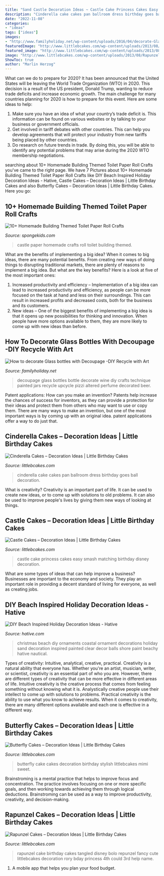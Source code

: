 ```yaml
---
title: "Sand Castle Decoration Ideas ~ Castle Cake Princess Cakes Easy Smash Matching Birthday Disney Decoration"
description: "Cinderella cake cakes pan ballroom dress birthday goes ball decoration"
date: "2022-11-08"
categories:
- "ideas"
tags: ["ideas"]
images:
- "http://www.familyholiday.net/wp-content/uploads/2016/04/decorate-Glass-bottles-with-Decoupage-12.jpg"
featuredImage: "http://www.littlebcakes.com/wp-content/uploads/2013/08/Rapunzel-Cakes.jpg"
featured_image: "http://www.littlebcakes.com/wp-content/uploads/2013/08/Easy-Princess-Castle-Cake.jpg"
image: "http://www.littlebcakes.com/wp-content/uploads/2013/08/Rapunzel-Cakes.jpg"
ShowToc: true
author: "Marlin Herzog"
---
```



What can we do to prepare for 2020?
It has been announced that the United States will be leaving the World Trade Organization (WTO) in 2020. This decision is a result of the US president, Donald Trump, wanting to reduce trade deficits and increase economic growth. The main challenge for many countries planning for 2020 is how to prepare for this event. Here are some ideas to help: 
1. Make sure you have an idea of what your country’s trade deficit is. This information can be found on various websites or by talking to your business or government officials. 
2. Get involved in tariff debates with other countries. This can help you develop agreements that will protect your industry from new tariffs being placed by other countries. 
3. Do research on future trends in trade. By doing this, you will be able to identify any potential problems that may arise during the 2020 WTO membership negotiations.

	

		
searching about 10+ Homemade Building Themed Toilet Paper Roll Crafts you've came to the right page. We have 7 Pictures about 10+ Homemade Building Themed Toilet Paper Roll Crafts like DIY Beach Inspired Holiday Decoration Ideas - Hative, Castle Cakes – Decoration Ideas | Little Birthday Cakes and also Butterfly Cakes – Decoration Ideas | Little Birthday Cakes. Here you go:
		
    
## 10+ Homemade Building Themed Toilet Paper Roll Crafts

<img loading=lazy src="https://spongekids.com/wp-content/uploads/2014/03/building-paper-roll-crafts/12-homemade-castle.jpg" onerror="this.onerror=null;this.src='https://tse4.mm.bing.net/th?id=OIP.1DChp0sORJ0lFn3-V9CJcgHaJ6&amp;pid=15.1';" alt="10+ Homemade Building Themed Toilet Paper Roll Crafts">

_Source: spongekids.com_

>castle paper homemade crafts roll toilet building themed. 

	

What are the benefits of implementing a big idea?
When it comes to big ideas, there are many potential benefits. From creating new ways of doing things to disrupting traditional markets, there are plenty of reasons to implement a big idea. But what are the key benefits? Here is a look at five of the most important ones:
1. Increased productivity and efficiency – Implementation of a big idea can lead to increased productivity and efficiency, as people can be more focused on the task at hand and less on their surroundings. This can result in increased profits and decreased costs, both for the business and its customers.
2. New ideas – One of the biggest benefits of implementing a big idea is that it opens up new possibilities for thinking and innovation. When people have more options available to them, they are more likely to come up with new ideas than before.

    
## How To Decorate Glass Bottles With Decoupage -DIY Recycle With Art

<img loading=lazy src="http://www.familyholiday.net/wp-content/uploads/2016/04/decorate-Glass-bottles-with-Decoupage-12.jpg" onerror="this.onerror=null;this.src='https://tse2.mm.bing.net/th?id=OIP.W3EvB1KYc5415ZjUPV8KFAHaLL&amp;pid=15.1';" alt="How to decorate Glass bottles with Decoupage -DIY Recycle with Art">

_Source: familyholiday.net_

>decoupage glass bottles bottle decorate wine diy crafts technique painted jars recycle upcycle pizzi altered perfume decorated beer. 

	

Patent applications: How can you make an invention?
Patents help increase the chances of success for inventors, as they can provide a protection for their ideas and protect them from others who may want to use or copy them. There are many ways to make an invention, but one of the most important ways is by coming up with an original idea. patent applications offer a way to do just that.

    
## Cinderella Cakes – Decoration Ideas | Little Birthday Cakes

<img loading=lazy src="http://www.littlebcakes.com/wp-content/uploads/2013/08/Cinderella-Cake-Pan.jpg" onerror="this.onerror=null;this.src='https://tse1.mm.bing.net/th?id=OIP.lV5edB6W2aDPM59flYXXwAHaKX&amp;pid=15.1';" alt="Cinderella Cakes – Decoration Ideas | Little Birthday Cakes">

_Source: littlebcakes.com_

>cinderella cake cakes pan ballroom dress birthday goes ball decoration. 

	

What is creativity?
Creativity is an important part of life. It can be used to create new ideas, or to come up with solutions to old problems. It can also be used to improve people's lives by giving them new ways of looking at things.

    
## Castle Cakes – Decoration Ideas | Little Birthday Cakes

<img loading=lazy src="http://www.littlebcakes.com/wp-content/uploads/2013/08/Easy-Princess-Castle-Cake.jpg" onerror="this.onerror=null;this.src='https://tse3.mm.bing.net/th?id=OIP.hPo9a4_iA90-Ih9LyKNdpQHaJ4&amp;pid=15.1';" alt="Castle Cakes – Decoration Ideas | Little Birthday Cakes">

_Source: littlebcakes.com_

>castle cake princess cakes easy smash matching birthday disney decoration. 

	

What are some types of ideas that can help improve a business?
Businesses are important to the economy and society. They play an important role in providing a decent standard of living for everyone, as well as creating jobs.

    
## DIY Beach Inspired Holiday Decoration Ideas - Hative

<img loading=lazy src="https://hative.com/wp-content/uploads/2015/11/beach-holiday-decorations/10-diy-beach-inspired-holiday-decoration-ideas.jpg" onerror="this.onerror=null;this.src='https://tse2.mm.bing.net/th?id=OIP.r1IdkV5prREjh83S7yJmmwHaLG&amp;pid=15.1';" alt="DIY Beach Inspired Holiday Decoration Ideas - Hative">

_Source: hative.com_

>christmas beach diy ornaments coastal ornament decorations holiday sand decoration inspired painted clear decor balls shore paint beachy hative nautical. 

	

Types of creativity: Intuitive, analytical, creative, practical.
Creativity is a natural ability that everyone has. Whether you're an artist, musician, writer, or scientist, creativity is an essential part of who you are. However, there are different types of creativity that can be more effective in different areas of life. Intuitive creativity is the creative process that comes from feeling something without knowing what it is. Analystically creative people use their intellect to come up with solutions to problems. Practical creativity is the ability to use what you know to achieve results. When it comes to creativity, there are many different options available and each one is effective in a different way.

    
## Butterfly Cakes – Decoration Ideas | Little Birthday Cakes

<img loading=lazy src="https://www.littlebcakes.com/wp-content/uploads/2013/08/Butterfly-Wedding-Cake-Ideas.jpg" onerror="this.onerror=null;this.src='https://tse4.mm.bing.net/th?id=OIP.CrFjFHI7vmsGaMWpeG25LgHaFj&amp;pid=15.1';" alt="Butterfly Cakes – Decoration Ideas | Little Birthday Cakes">

_Source: littlebcakes.com_

>butterfly cake cakes decoration birthday stylish littlebcakes mimi sweet. 

	

Brainstroming is a mental practice that helps to improve focus and concentration. The practice involves focusing on one or more specific goals, and then working towards achieving them through logical deductions. Brainstroming can be used as a way to improve productivity, creativity, and decision-making.

    
## Rapunzel Cakes – Decoration Ideas | Little Birthday Cakes

<img loading=lazy src="http://www.littlebcakes.com/wp-content/uploads/2013/08/Rapunzel-Cakes.jpg" onerror="this.onerror=null;this.src='https://tse2.mm.bing.net/th?id=OIP.lkv30_yrQuSNxYihLhAUywHaJ4&amp;pid=15.1';" alt="Rapunzel Cakes – Decoration Ideas | Little Birthday Cakes">

_Source: littlebcakes.com_

>rapunzel cake birthday cakes tangled disney bolo repunzel fancy cute littlebcakes decoration rory bday princess 4th could 3rd help name. 

	

1. A mobile app that helps you plan your food budget.

